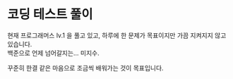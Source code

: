 <h1>코딩 테스트 풀이</h1>

현재 프로그래머스 lv.1 을 풀고 있고, 하루에 한 문제가 목표이지만 가끔 지켜지지 않고 있습니다.<br>
백준으로 언제 넘어갈지는... 미지수.<p>
꾸준히 한결 같은 마음으로 조금씩 배워가는 것이 목표입니다.
